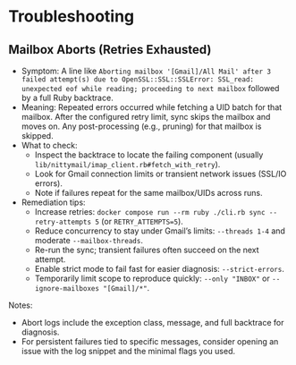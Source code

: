 # Troubleshooting

## Mailbox Aborts (Retries Exhausted)

- Symptom: A line like `Aborting mailbox '[Gmail]/All Mail' after 3 failed attempt(s) due to OpenSSL::SSL::SSLError: SSL_read: unexpected eof while reading; proceeding to next mailbox` followed by a full Ruby backtrace.
- Meaning: Repeated errors occurred while fetching a UID batch for that mailbox. After the configured retry limit, sync skips the mailbox and moves on. Any post-processing (e.g., pruning) for that mailbox is skipped.
- What to check:
  - Inspect the backtrace to locate the failing component (usually `lib/nittymail/imap_client.rb#fetch_with_retry`).
  - Look for Gmail connection limits or transient network issues (SSL/IO errors).
  - Note if failures repeat for the same mailbox/UIDs across runs.
- Remediation tips:
  - Increase retries: `docker compose run --rm ruby ./cli.rb sync --retry-attempts 5` (or `RETRY_ATTEMPTS=5`).
  - Reduce concurrency to stay under Gmail’s limits: `--threads 1-4` and moderate `--mailbox-threads`.
  - Re-run the sync; transient failures often succeed on the next attempt.
  - Enable strict mode to fail fast for easier diagnosis: `--strict-errors`.
  - Temporarily limit scope to reproduce quickly: `--only "INBOX"` or `--ignore-mailboxes "[Gmail]/*"`.

Notes:
- Abort logs include the exception class, message, and full backtrace for diagnosis.
- For persistent failures tied to specific messages, consider opening an issue with the log snippet and the minimal flags you used.

